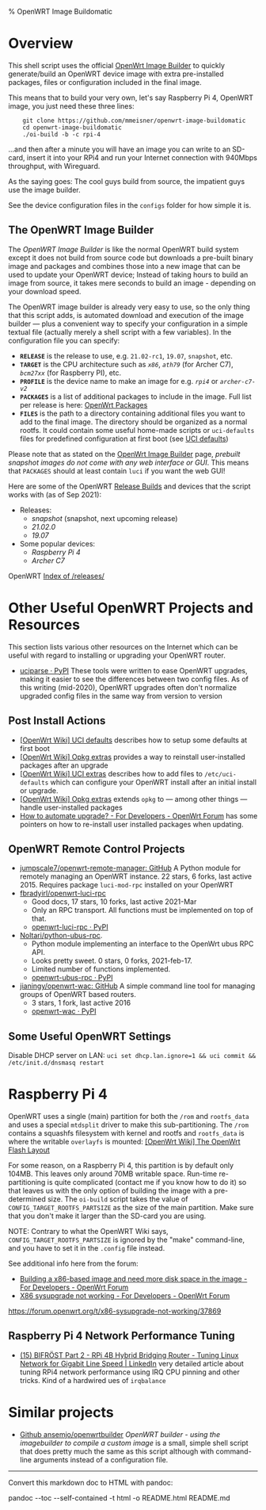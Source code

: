 % OpenWRT Image Buildomatic

# Overview

This shell script uses the official
[OpenWrt Image Builder](https://openwrt.org/docs/guide-user/additional-software/imagebuilder)
to quickly generate/build an OpenWRT device image with extra pre-installed
packages, files or configuration included in the final image.

This means that to build your very own, let's say Raspberry Pi 4,
OpenWRT image, you just need these three lines:

```
    git clone https://github.com/mmeisner/openwrt-image-buildomatic
    cd openwrt-image-buildomatic
    ./oi-build -b -c rpi-4
```
...and then after a minute you will have an image you can write to an SD-card,
insert it into your RPi4 and run your Internet connection with 940Mbps
throughput, with Wireguard.

As the saying goes: The cool guys build from source, the impatient guys
use the image builder.

See the device configuration files in the `configs` folder for how simple
it is.

## The OpenWRT Image Builder

The *OpenWRT Image Builder* is like the normal OpenWRT build system except
it does not build from source code but downloads a pre-built binary image
and packages and combines those into a new image that can be used to update
your OpenWRT device; Instead of taking hours to build an image from source,
it takes mere seconds to build an image - depending on your download speed.

The OpenWRT image builder is already very easy to use, so the only thing that
this script adds, is automated download and execution of the image builder
&mdash; plus a convenient way to specify your configuration in a simple
textual file (actually merely a shell script with a few variables).
In the configuration file you can specify:

  - **`RELEASE`** is the release to use, e.g. `21.02-rc1`, `19.07`, `snapshot`, etc.  
  - **`TARGET`** is the CPU architecture such as *`x86`*,
    *`ath79`* (for Archer C7), *`bcm27xx`* (for Raspberry PI), etc.
  - **`PROFILE`** is the device name to make an image for e.g. *`rpi4`* or *`archer-c7-v2`*
  - **`PACKAGES`** is a list of additional packages to include in the image.
    Full list per release is here: [OpenWrt Packages](https://openwrt.org/packages/start)
  - **`FILES`** is the path to a directory containing additional files you
    want to add to the final image. The directory should be organized as
    a normal rootfs. It could contain some useful home-made scripts or
    `uci-defaults` files for predefined configuration at first boot (see
    [UCI defaults](https://openwrt.org/docs/guide-developer/uci-defaults))

Please note that as stated on the
[OpenWrt Image Builder](https://openwrt.org/docs/guide-user/additional-software/imagebuilder)
page, *prebuilt snapshot images do not come with any web interface or GUI*.
This means that `PACKAGES` should at least contain `luci` if you want the web GUI!

Here are some of the OpenWRT [Release Builds](https://openwrt.org/releases/start)
and devices that the script works with (as of Sep 2021):

  - Releases:
    - *snapshot*    (snapshot, next upcoming release)
    - *21.02.0*
    - *19.07*  
  - Some popular devices:
    - *Raspberry Pi 4*
    - *Archer C7*

OpenWRT [Index of /releases/](https://downloads.openwrt.org/releases/)

# Other Useful OpenWRT Projects and Resources

This section lists various other resources on the Internet which can be useful
with regard to installing or upgrading your OpenWRT router.

* [uciparse · PyPI](https://pypi.org/project/uciparse/)
  These tools were written to ease OpenWRT upgrades, making it easier to see
  the differences between two config files. As of this writing (mid-2020),
  OpenWRT upgrades often don't normalize upgraded config files in the same
  way from version to version

## Post Install Actions

* [[OpenWrt Wiki] UCI defaults](https://openwrt.org/docs/guide-developer/uci-defaults)
  describes how to setup some defaults at first boot
* [[OpenWrt Wiki] Opkg extras](https://openwrt.org/docs/guide-user/advanced/opkg_extras)
  provides a way to reinstall user-installed packages after an upgrade
* [[OpenWrt Wiki] UCI extras](https://openwrt.org/docs/guide-user/advanced/uci_extras)
  describes how to add files to `/etc/uci-defaults` which can configure
  your OpenWRT install after an initial install or upgrade.
* [[OpenWrt Wiki] Opkg extras](https://openwrt.org/docs/guide-user/advanced/opkg_extras)
  extends `opkg` to &mdash; among other things &mdash; handle user-installed packages
* [How to automate upgrade? - For Developers - OpenWrt Forum](https://forum.openwrt.org/t/how-to-automate-upgrade/72636/12)
  has some pointers on how to re-install user installed packages when updating.

## OpenWRT Remote Control Projects

  * [jumpscale7/openwrt-remote-manager: GitHub](https://github.com/jumpscale7/openwrt-remote-manager)
    A Python module for remotely managing an OpenWRT instance. 22 stars, 6 forks, last active 2015.
    Requires package `luci-mod-rpc` installed on your OpenWRT
  * [fbradyirl/openwrt-luci-rpc](https://github.com/fbradyirl/openwrt-luci-rpc)
    * Good docs, 17 stars, 10 forks, last active 2021-Mar
    * Only an RPC transport. All functions must be implemented on top of that.  
    * [openwrt-luci-rpc · PyPI](https://pypi.org/project/openwrt-luci-rpc/)
  * [Noltari/python-ubus-rpc](https://github.com/Noltari/python-ubus-rpc).
    * Python module implementing an interface to the OpenWrt ubus RPC API.
    * Looks pretty sweet. 0 stars, 0 forks, 2021-feb-17.
    * Limited number of functions implemented.
    * [openwrt-ubus-rpc · PyPI](https://pypi.org/project/openwrt-ubus-rpc/)
  * [jianingy/openwrt-wac: GitHub](https://github.com/jianingy/openwrt-wac)
    A simple command line tool for managing groups of OpenWRT based routers.
    * 3 stars, 1 fork, last active 2016
    * [openwrt-wac · PyPI](https://pypi.org/project/openwrt-wac/)


## Some Useful OpenWRT Settings

Disable DHCP server on LAN: `uci set dhcp.lan.ignore=1 && uci commit && /etc/init.d/dnsmasq restart`

# Raspberry Pi 4

OpenWRT uses a single (main) partition for both the `/rom` and `rootfs_data`
and uses a special `mtdsplit` driver to make this sub-partitioning.
The `/rom` contains a squashfs filesystem with kernel and rootfs and
`rootfs_data` is where the writable `overlayfs` is mounted:
[[OpenWrt Wiki] The OpenWrt Flash Layout](https://openwrt.org/docs/techref/flash.layout)

For some reason, on a Raspberry Pi 4, this partition is by default only 104MB.
This leaves only around 70MB writable space. Run-time re-partitioning is quite
complicated (contact me if you know how to do it) so that leaves us with
the only option of building the image with a pre-determined size.
The `oi-build` script takes the value of `CONFIG_TARGET_ROOTFS_PARTSIZE` as
the size of the main partition. Make sure that you don't make it larger than
the SD-card you are using.

NOTE: Contrary to what the OpenWRT Wiki says,
`CONFIG_TARGET_ROOTFS_PARTSIZE` is ignored by the "make" command-line,
and you have to set it in the `.config` file instead.

See additional info here from the forum:
  * [Building a x86-based image and need more disk space in the image - For Developers - OpenWrt Forum](https://forum.openwrt.org/t/building-a-x86-based-image-and-need-more-disk-space-in-the-image/2585/5)
  * [X86 sysupgrade not working - For Developers - OpenWrt Forum](https://forum.openwrt.org/t/x86-sysupgrade-not-working/37869)

https://forum.openwrt.org/t/x86-sysupgrade-not-working/37869

## Raspberry Pi 4 Network Performance Tuning

  * [(15) BIFRÖST Part 2 - RPi 4B Hybrid Bridging Router - Tuning Linux Network for Gigabit Line Speed | LinkedIn](https://www.linkedin.com/pulse/bifr%C3%B6st-rpi-4b-hybrid-routing-bridge-tuning-linux-network-corner/?trk=read_related_article-card_title)
    very detailed article about tuning RPi4 network performance using IRQ
    CPU pinning and other tricks. Kind of a hardwired ues of `irqbalance`


# Similar projects

  * [Github ansemjo/openwrtbuilder](https://gist.github.com/ansemjo/cb41677a76f1c063527744438b03b932)
    *OpenWRT builder - using the imagebuilder to compile a custom image*
    is a small, simple shell script that does pretty much the same as this script
    although with command-line arguments instead of a configuration file.

----
Convert this markdown doc to HTML with pandoc: 

pandoc --toc --self-contained -t html -o README.html README.md

